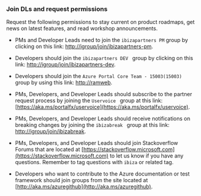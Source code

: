 ### Join DLs and request permissions

Request the following permissions to stay current on product roadmaps, get news on latest features, and read workshop announcements.

* PMs and Developer Leads need to join the  ```ibizapartners PM```  group by clicking on this link: [http://igroup/join/ibizapartners-pm](http://igroup/join/ibizapartners-pm). 

* Developers should join the  ```ibizapartners DEV ``` group by clicking on this  link:  [http://igroup/join/ibizapartners-dev](http://igroup/join/ibizapartners-dev). 

* Developers should join the  ```Azure Portal Core Team - 15003(15003)``` group by using this link: [http://ramweb](http://ramweb).

* PMs, Developers, and Developer Leads should subscribe to the partner request process by joining the ```Uservoice ``` group at this link:  [https://aka.ms/portalfx/uservoice](https://aka.ms/portalfx/uservoice).

* PMs, Developers, and Developer Leads should receive notifications on breaking changes by joining the ```ibizabreak ``` group at  this  link:  [http://igroup/join/ibizabreak](http://igroup/join/ibizabreak).

* PMs, Developers, and Developer Leads  should join Stackoverflow Forums that are located at [https://stackoverflow.microsoft.com](https://stackoverflow.microsoft.com)  to let us know if you have any questions. Remember to tag questions with ```ibiza``` or related tag.

* Developers who want to contribute to the Azure documentation or test framework should join groups from the site located at [http://aka.ms/azuregithub](http://aka.ms/azuregithub).